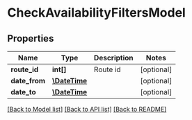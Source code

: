 # CheckAvailabilityFiltersModel

## Properties
Name | Type | Description | Notes
------------ | ------------- | ------------- | -------------
**route_id** | **int[]** | Route id | [optional] 
**date_from** | [**\DateTime**](Date.md) |  | [optional] 
**date_to** | [**\DateTime**](Date.md) |  | [optional] 

[[Back to Model list]](../README.md#documentation-for-models) [[Back to API list]](../README.md#documentation-for-api-endpoints) [[Back to README]](../README.md)


